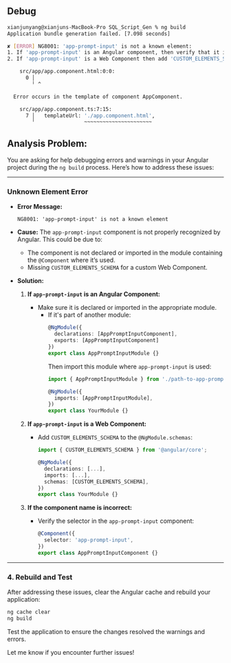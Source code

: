 
## Debug

```bash
xianjunyang@xianjuns-MacBook-Pro SQL_Script_Gen % ng build         
Application bundle generation failed. [7.098 seconds]

✘ [ERROR] NG8001: 'app-prompt-input' is not a known element:
1. If 'app-prompt-input' is an Angular component, then verify that it is included in the '@Component.imports' of this component.
2. If 'app-prompt-input' is a Web Component then add 'CUSTOM_ELEMENTS_SCHEMA' to the '@Component.schemas' of this component to suppress this message. [plugin angular-compiler]

    src/app/app.component.html:0:0:
      0 │ 
        ╵ ^

  Error occurs in the template of component AppComponent.

    src/app/app.component.ts:7:15:
      7 │   templateUrl: './app.component.html',
        ╵                ~~~~~~~~~~~~~~~~~~~~~~
```

## Analysis Problem: 

You are asking for help debugging errors and warnings in your Angular project during the `ng build` process. Here’s how to address these issues:

---


### **Unknown Element Error**
   - **Error Message:**
     ```
     NG8001: 'app-prompt-input' is not a known element
     ```
   - **Cause:** The `app-prompt-input` component is not properly recognized by Angular. This could be due to:
     - The component is not declared or imported in the module containing the `@Component` where it’s used.
     - Missing `CUSTOM_ELEMENTS_SCHEMA` for a custom Web Component.

   - **Solution:**
     1. **If `app-prompt-input` is an Angular Component:**
        - Make sure it is declared or imported in the appropriate module.
          - If it's part of another module:
            ```ts
            @NgModule({
              declarations: [AppPromptInputComponent],
              exports: [AppPromptInputComponent]
            })
            export class AppPromptInputModule {}
            ```
            Then import this module where `app-prompt-input` is used:
            ```ts
            import { AppPromptInputModule } from './path-to-app-prompt-input.module';

            @NgModule({
              imports: [AppPromptInputModule],
            })
            export class YourModule {}
            ```

     2. **If `app-prompt-input` is a Web Component:**
        - Add `CUSTOM_ELEMENTS_SCHEMA` to the `@NgModule.schemas`:
          ```ts
          import { CUSTOM_ELEMENTS_SCHEMA } from '@angular/core';

          @NgModule({
            declarations: [...],
            imports: [...],
            schemas: [CUSTOM_ELEMENTS_SCHEMA],
          })
          export class YourModule {}
          ```

     3. **If the component name is incorrect:**
        - Verify the selector in the `app-prompt-input` component:
          ```ts
          @Component({
            selector: 'app-prompt-input',
          })
          export class AppPromptInputComponent {}
          ```

---

### 4. **Rebuild and Test**
   After addressing these issues, clear the Angular cache and rebuild your application:
   ```bash
   ng cache clear
   ng build
   ```

   Test the application to ensure the changes resolved the warnings and errors.

Let me know if you encounter further issues!